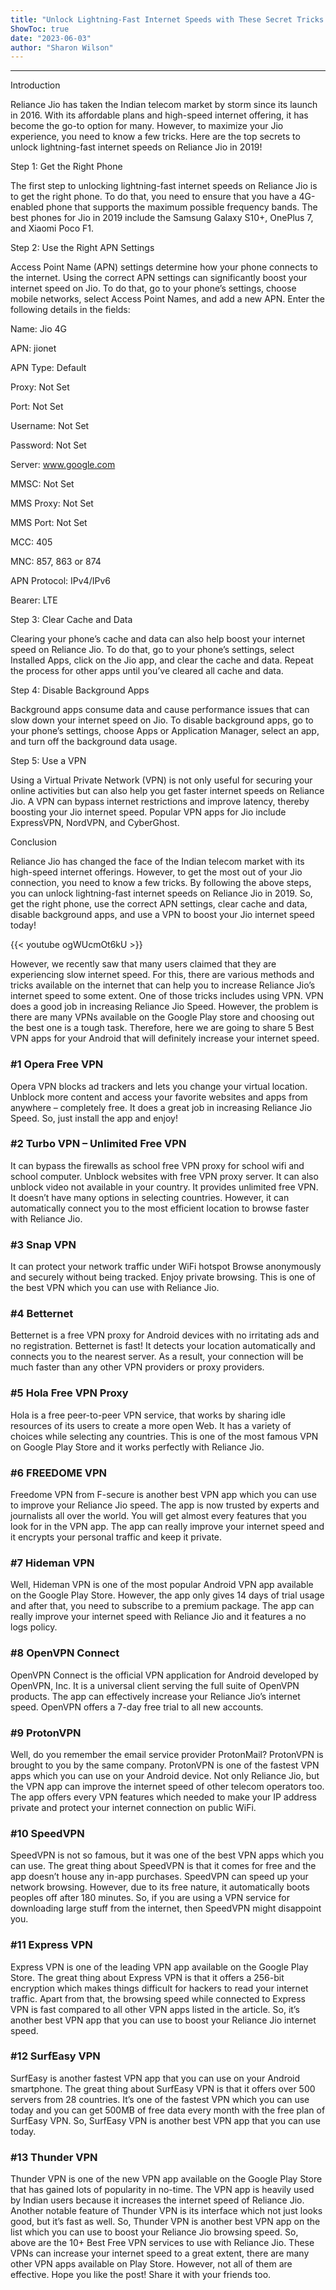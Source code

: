 ```yaml
---
title: "Unlock Lightning-Fast Internet Speeds with These Secret Tricks for Reliance Jio in 2019!"
ShowToc: true 
date: "2023-06-03"
author: "Sharon Wilson"
---
```

*****
Introduction

Reliance Jio has taken the Indian telecom market by storm since its launch in 2016. With its affordable plans and high-speed internet offering, it has become the go-to option for many. However, to maximize your Jio experience, you need to know a few tricks. Here are the top secrets to unlock lightning-fast internet speeds on Reliance Jio in 2019!

Step 1: Get the Right Phone

The first step to unlocking lightning-fast internet speeds on Reliance Jio is to get the right phone. To do that, you need to ensure that you have a 4G-enabled phone that supports the maximum possible frequency bands. The best phones for Jio in 2019 include the Samsung Galaxy S10+, OnePlus 7, and Xiaomi Poco F1.

Step 2: Use the Right APN Settings

Access Point Name (APN) settings determine how your phone connects to the internet. Using the correct APN settings can significantly boost your internet speed on Jio. To do that, go to your phone’s settings, choose mobile networks, select Access Point Names, and add a new APN. Enter the following details in the fields:

Name: Jio 4G

APN: jionet

APN Type: Default

Proxy: Not Set

Port: Not Set

Username: Not Set

Password: Not Set

Server: www.google.com

MMSC: Not Set

MMS Proxy: Not Set

MMS Port: Not Set

MCC: 405

MNC: 857, 863 or 874

APN Protocol: IPv4/IPv6

Bearer: LTE

Step 3: Clear Cache and Data

Clearing your phone’s cache and data can also help boost your internet speed on Reliance Jio. To do that, go to your phone’s settings, select Installed Apps, click on the Jio app, and clear the cache and data. Repeat the process for other apps until you’ve cleared all cache and data.

Step 4: Disable Background Apps

Background apps consume data and cause performance issues that can slow down your internet speed on Jio. To disable background apps, go to your phone’s settings, choose Apps or Application Manager, select an app, and turn off the background data usage.

Step 5: Use a VPN

Using a Virtual Private Network (VPN) is not only useful for securing your online activities but can also help you get faster internet speeds on Reliance Jio. A VPN can bypass internet restrictions and improve latency, thereby boosting your Jio internet speed. Popular VPN apps for Jio include ExpressVPN, NordVPN, and CyberGhost.

Conclusion

Reliance Jio has changed the face of the Indian telecom market with its high-speed internet offerings. However, to get the most out of your Jio connection, you need to know a few tricks. By following the above steps, you can unlock lightning-fast internet speeds on Reliance Jio in 2019. So, get the right phone, use the correct APN settings, clear cache and data, disable background apps, and use a VPN to boost your Jio internet speed today!

{{< youtube ogWUcmOt6kU >}} 



However, we recently saw that many users claimed that they are experiencing slow internet speed. For this, there are various methods and tricks available on the internet that can help you to increase Reliance Jio’s internet speed to some extent.
One of those tricks includes using VPN. VPN does a good job in increasing Reliance Jio Speed. However, the problem is there are many VPNs available on the Google Play store and choosing out the best one is a tough task. Therefore, here we are going to share 5 Best VPN apps for your Android that will definitely increase your internet speed.

 
### #1 Opera Free VPN


Opera VPN blocks ad trackers and lets you change your virtual location. Unblock more content and access your favorite websites and apps from anywhere – completely free. It does a great job in increasing Reliance Jio Speed. So, just install the app and enjoy!

 
### #2 Turbo VPN – Unlimited Free VPN


It can bypass the firewalls as school free VPN proxy for school wifi and school computer. Unblock websites with free VPN proxy server. It can also unblock video not available in your country. It provides unlimited free VPN. It doesn’t have many options in selecting countries. However, it can automatically connect you to the most efficient location to browse faster with Reliance Jio.

 
### #3 Snap VPN


It can protect your network traffic under WiFi hotspot Browse anonymously and securely without being tracked. Enjoy private browsing. This is one of the best VPN which you can use with Reliance Jio.

 
### #4 Betternet


Betternet is a free VPN proxy for Android devices with no irritating ads and no registration. Betternet is fast! It detects your location automatically and connects you to the nearest server. As a result, your connection will be much faster than any other VPN providers or proxy providers.

 
### #5 Hola Free VPN Proxy


Hola is a free peer-to-peer VPN service, that works by sharing idle resources of its users to create a more open Web. It has a variety of choices while selecting any countries. This is one of the most famous VPN on Google Play Store and it works perfectly with Reliance Jio.

 
### #6 FREEDOME VPN


Freedome VPN from F-secure is another best VPN app which you can use to improve your Reliance Jio speed. The app is now trusted by experts and journalists all over the world. You will get almost every features that you look for in the VPN app. The app can really improve your internet speed and it encrypts your personal traffic and keep it private.

 
### #7 Hideman VPN


Well, Hideman VPN is one of the most popular Android VPN app available on the Google Play Store. However, the app only gives 14 days of trial usage and after that, you need to subscribe to a premium package. The app can really improve your internet speed with Reliance Jio and it features a no logs policy.

 
### #8 OpenVPN Connect


OpenVPN Connect is the official VPN application for Android developed by OpenVPN, Inc. It is a universal client serving the full suite of OpenVPN products. The app can effectively increase your Reliance Jio’s internet speed. OpenVPN offers a 7-day free trial to all new accounts.

 
### #9 ProtonVPN


Well, do you remember the email service provider ProtonMail? ProtonVPN is brought to you by the same company. ProtonVPN is one of the fastest VPN apps which you can use on your Android device. Not only Reliance Jio, but the VPN app can improve the internet speed of other telecom operators too. The app offers every VPN features which needed to make your IP address private and protect your internet connection on public WiFi.

 
### #10 SpeedVPN


SpeedVPN is not so famous, but it was one of the best VPN apps which you can use. The great thing about SpeedVPN is that it comes for free and the app doesn’t house any in-app purchases. SpeedVPN can speed up your network browsing. However, due to its free nature, it automatically boots peoples off after 180 minutes. So, if you are using a VPN service for downloading large stuff from the internet, then SpeedVPN might disappoint you.

 
### #11 Express VPN


Express VPN is one of the leading VPN app available on the Google Play Store. The great thing about Express VPN is that it offers a 256-bit encryption which makes things difficult for hackers to read your internet traffic. Apart from that, the browsing speed while connected to Express VPN is fast compared to all other VPN apps listed in the article. So, it’s another best VPN app that you can use to boost your Reliance Jio internet speed.

 
### #12 SurfEasy VPN


SurfEasy is another fastest VPN app that you can use on your Android smartphone. The great thing about SurfEasy VPN is that it offers over 500 servers from 28 countries. It’s one of the fastest VPN which you can use today and you can get 500MB of free data every month with the free plan of SurfEasy VPN. So, SurfEasy VPN is another best VPN app that you can use today.

 
### #13 Thunder VPN


Thunder VPN is one of the new VPN app available on the Google Play Store that has gained lots of popularity in no-time. The VPN app is heavily used by Indian users because it increases the internet speed of Reliance Jio. Another notable feature of Thunder VPN is its interface which not just looks good, but it’s fast as well. So, Thunder VPN is another best VPN app on the list which you can use to boost your Reliance Jio browsing speed.
So, above are the 10+ Best Free VPN services to use with Reliance Jio. These VPNs can increase your internet speed to a great extent, there are many other VPN apps available on Play Store. However, not all of them are effective. Hope you like the post! Share it with your friends too.




